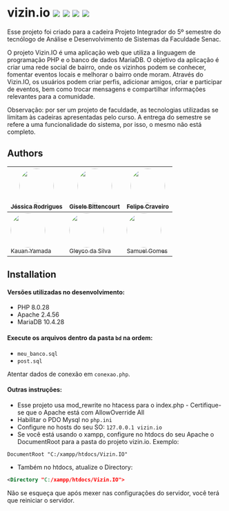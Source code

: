 # vizin.io <img src="https://img.shields.io/badge/PHP-777BB4?style=for-the-badge&logo=php&logoColor=white" /> <img src="https://img.shields.io/badge/MariaDB-003545?style=for-the-badge&logo=mariadb&logoColor=white" />  <img src="https://img.shields.io/badge/HTML5-E34F26?style=for-the-badge&logo=html5&logoColor=white" /> <img src="https://img.shields.io/badge/JavaScript-323330?style=for-the-badge&logo=javascript&logoColor=F7DF1E" />


Esse projeto foi criado para a cadeira Projeto Integrador do 5º semestre do tecnólogo de Análise e Desenvolvimento de Sistemas da Faculdade Senac.

O projeto Vizin.IO é uma aplicação web que utiliza a linguagem de programação PHP e o banco de dados MariaDB. O objetivo da aplicação é criar uma rede social de bairro, onde os vizinhos podem se conhecer, fomentar eventos locais e melhorar o bairro onde moram. Através do Vizin.IO, os usuários podem criar perfis, adicionar amigos, criar e participar de eventos, bem como trocar mensagens e compartilhar informações relevantes para a comunidade.

Observação: por ser um projeto de faculdade, as tecnologias utilizadas se limitam às cadeiras apresentadas pelo curso. A entrega do semestre se refere a uma funcionalidade do sistema, por isso, o mesmo não está completo.

## Authors

| [<img src="https://avatars.githubusercontent.com/u/7684192" style='border-radius: 50%' width=80><br><sub>Jéssica Rodrigues</sub>](https://github.com/jessicasrodrigues)  | [<img src="https://avatars.githubusercontent.com/u/125749367?v=4" style='border-radius: 50%' width=80><br><sub>Gisele Bittencourt</sub>](https://github.com/GiseleAquistapace)  |  [<img src="https://avatars.githubusercontent.com/u/14103735" style='border-radius: 50%' width=80><br><sub>Felipe Craveiro</sub>](https://github.com/flpcnc) |
|---|---|---|
|  [<img src="https://avatars.githubusercontent.com/u/120474188" style='border-radius: 50%' width=80><br><sub>Kauan Yamada</sub>](https://github.com/KauanYamada) | [<img src="https://avatars.githubusercontent.com/u/133287720" style='border-radius: 50%' width=80><br><sub>Gleyco da Silva</sub>](https://github.com/mathmsd)  | [<img src="https://avatars.githubusercontent.com/u/99621069" style='border-radius: 50%' width=80><br><sub>Samuel Gomes</sub>](https://github.com/SamuelCrepaldi)  |


## Installation

#### Versões utilizadas no desenvolvimento:
* PHP 8.0.28
* Apache 2.4.56
* MariaDB 10.4.28

#### Execute os arquivos dentro da pasta `bd` na ordem:
* `meu_banco.sql`
* `post.sql`

Atentar dados de conexão em `conexao.php`.

#### Outras instruções:
* Esse projeto usa mod_rewrite no htacess para o index.php - Certifique-se que o Apache está com AllowOverride All
* Habilitar o PDO Mysql no `php.ini`
* Configure no hosts do seu SO: `127.0.0.1 vizin.io`
* Se você está usando o xampp, configure no htdocs do seu Apache o DocumentRoot para a pasta do projeto vizin.io. Exemplo:
```
DocumentRoot "C:/xampp/htdocs/Vizin.IO"
```
* Também no htdocs, atualize o Directory:
```xml
<Directory "C:/xampp/htdocs/Vizin.IO">
```

Não se esqueça que após mexer nas configurações do servidor, você terá que reiniciar o servidor.

